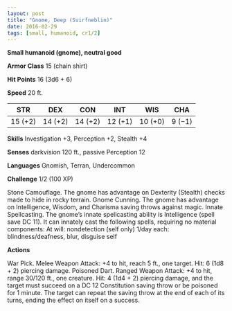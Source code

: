 ```yaml
---
layout: post
title: "Gnome, Deep (Svirfneblin)"
date: 2016-02-29
tags: [small, humanoid, cr1/2]
---
```


**Small humanoid (gnome), neutral good**

**Armor Class** 15 (chain shirt)

**Hit Points** 16 (3d6 + 6)

**Speed** 20 ft.

|   STR   |   DEX   |   CON   |   INT   |   WIS   |   CHA   |
|:-----:|:-----:|:-----:|:-----:|:-----:|:-----:|
| 15 (+2) | 14 (+2) | 14 (+2) | 12 (+1) | 10 (+0) | 9 (−1) |

**Skills** Investigation +3, Perception +2, Stealth +4 

**Senses** darkvision 120 ft., passive Perception 12 

**Languages** Gnomish, Terran, Undercommon 

**Challenge** 1/2 (100 XP)

Stone Camouflage. The gnome has advantage on Dexterity (Stealth) checks made to hide in rocky terrain. Gnome Cunning. The gnome has advantage on Intelligence, Wisdom, and Charisma saving throws against magic. Innate Spellcasting. The gnome’s innate spellcasting ability is Intelligence (spell save DC 11). It can innately cast the following spells, requiring no material components: At will: nondetection (self only) 1/day each: blindness/deafness, blur, disguise self 

**Actions**

War Pick. Melee Weapon Attack: +4 to hit, reach 5 ft., one target. Hit: 6 (1d8 + 2) piercing damage. Poisoned Dart. Ranged Weapon Attack: +4 to hit, range 30/120 ft., one creature. Hit: 4 (1d4 + 2) piercing damage, and the target must succeed on a DC 12 Constitution saving throw or be poisoned for 1 minute. The target can repeat the saving throw at the end of each of its turns, ending the effect on itself on a success.